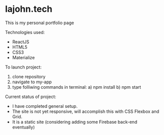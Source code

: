# lajohn.tech
This is my personal portfolio page

Technologies used:

- ReactJS
- HTML5
- CSS3
- Materialize

To launch project: 

1) clone repository
2) navigate to my-app
3) type folliwing commands in terminal: 
    a) npm install 
    b) npm start
    
    
Current status of project:

- I have completed general setup.
- The site is not yet responsive, will accomplish this with CSS Flexbox and Grid.
- It is a static site (considering adding some Firebase back-end eventually) 



